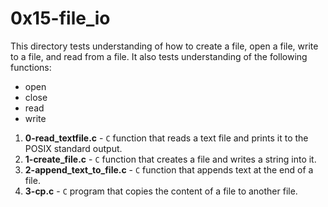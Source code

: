 # 0x15-file_io
This directory tests understanding of how to create a file, open a file, write to a file, and read from a file. It also tests understanding of the following functions:
- open
- close
- read
- write
1. **0-read_textfile.c** - `C` function that reads a text file and prints it to the POSIX standard output.
2. **1-create_file.c** - `C` function that creates a file and writes a string into it.
3. **2-append_text_to_file.c** - `C` function that appends text at the end of a file.
4. **3-cp.c** - `C` program that copies the content of a file to another file.
